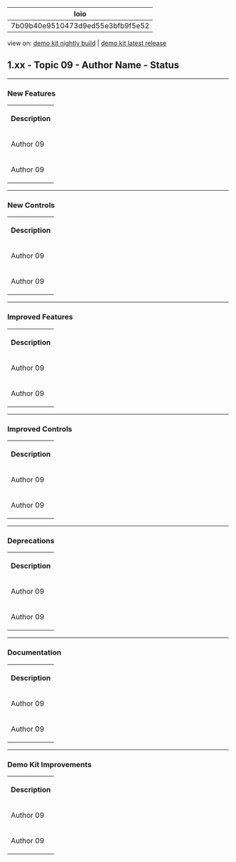 <!-- loio7b09b40e9510473d9ed55e3bfb9f5e52 -->

| loio |
| -----|
| 7b09b40e9510473d9ed55e3bfb9f5e52 |

<div id="loio">

view on: [demo kit nightly build](https://openui5nightly.hana.ondemand.com/#/topic/7b09b40e9510473d9ed55e3bfb9f5e52) | [demo kit latest release](https://openui5.hana.ondemand.com/#/topic/7b09b40e9510473d9ed55e3bfb9f5e52)</div>

## 1.xx - Topic 09 - Author Name - Status

***

<a name="loio7b09b40e9510473d9ed55e3bfb9f5e52__section_yxw_pxt_zcb"/>

### New Features

<a name="loio7b09b40e9510473d9ed55e3bfb9f5e52__table_krd_ltq_mfb"/> 


<table>
<tr>
<th>

Description



</th>
</tr>
<tr>
<td>

Аuthor 09



</td>
</tr>
<tr>
<td>

Аuthor 09



</td>
</tr>
</table>

***

<a name="loio7b09b40e9510473d9ed55e3bfb9f5e52__section_bkm_s15_zcb"/>

### New Controls

<a name="loio7b09b40e9510473d9ed55e3bfb9f5e52__table_ejf_dvq_mfb"/> 


<table>
<tr>
<th>

Description



</th>
</tr>
<tr>
<td>

Аuthor 09



</td>
</tr>
<tr>
<td>

Аuthor 09



</td>
</tr>
</table>

***

<a name="loio7b09b40e9510473d9ed55e3bfb9f5e52__section_qwl_pb5_zcb"/>

### Improved Features

<a name="loio7b09b40e9510473d9ed55e3bfb9f5e52__table_tpj_dvq_mfb"/> 


<table>
<tr>
<th>

Description



</th>
</tr>
<tr>
<td>

Аuthor 09



</td>
</tr>
<tr>
<td>

Аuthor 09



</td>
</tr>
</table>

***

<a name="loio7b09b40e9510473d9ed55e3bfb9f5e52__section_rqn_wd5_zcb"/>

### Improved Controls

<a name="loio7b09b40e9510473d9ed55e3bfb9f5e52__table_qcq_dvq_mfb"/> 


<table>
<tr>
<th>

Description



</th>
</tr>
<tr>
<td>

Аuthor 09



</td>
</tr>
<tr>
<td>

Аuthor 09



</td>
</tr>
</table>

***

<a name="loio7b09b40e9510473d9ed55e3bfb9f5e52__section_cps_cg5_zcb"/>

### Deprecations

<a name="loio7b09b40e9510473d9ed55e3bfb9f5e52__table_p1z_dvq_mfb"/> 


<table>
<tr>
<th>

Description



</th>
</tr>
<tr>
<td>

Аuthor 09



</td>
</tr>
<tr>
<td>

Аuthor 09



</td>
</tr>
</table>

***

<a name="loio7b09b40e9510473d9ed55e3bfb9f5e52__section_z2h_fh5_zcb"/>

### Documentation

<a name="loio7b09b40e9510473d9ed55e3bfb9f5e52__table_u2d_2vq_mfb"/> 


<table>
<tr>
<th>

Description



</th>
</tr>
<tr>
<td>

Аuthor 09



</td>
</tr>
<tr>
<td>

Аuthor 09



</td>
</tr>
</table>

***

<a name="loio7b09b40e9510473d9ed55e3bfb9f5e52__section_r5v_3h5_zcb"/>

### Demo Kit Improvements

<a name="loio7b09b40e9510473d9ed55e3bfb9f5e52__table_e2h_2vq_mfb"/> 


<table>
<tr>
<th>

Description



</th>
</tr>
<tr>
<td>

Аuthor 09



</td>
</tr>
<tr>
<td>

Аuthor 09



</td>
</tr>
</table>

